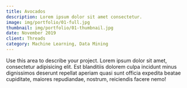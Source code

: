 ```yaml
---
title: Avocados 
description: Lorem ipsum dolor sit amet consectetur.
image: img/portfolio/01-full.jpg
thumbnail: img/portfolio/01-thumbnail.jpg
date: November 2019
client: Threads
category: Machine Learning, Data Mining
---
```

Use this area to describe your project. Lorem ipsum dolor sit amet, consectetur adipisicing elit. Est blanditiis dolorem culpa incidunt minus dignissimos deserunt repellat aperiam quasi sunt officia expedita beatae cupiditate, maiores repudiandae, nostrum, reiciendis facere nemo!
